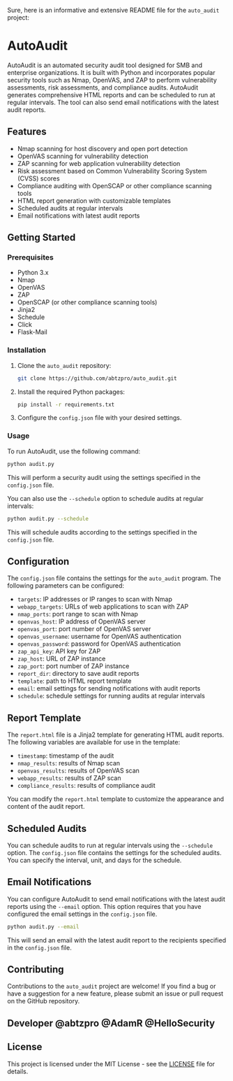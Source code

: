Sure, here is an informative and extensive README file for the `auto_audit` project:

# AutoAudit

AutoAudit is an automated security audit tool designed for SMB and enterprise organizations. It is built with Python and incorporates popular security tools such as Nmap, OpenVAS, and ZAP to perform vulnerability assessments, risk assessments, and compliance audits. AutoAudit generates comprehensive HTML reports and can be scheduled to run at regular intervals. The tool can also send email notifications with the latest audit reports.

## Features

- Nmap scanning for host discovery and open port detection
- OpenVAS scanning for vulnerability detection
- ZAP scanning for web application vulnerability detection
- Risk assessment based on Common Vulnerability Scoring System (CVSS) scores
- Compliance auditing with OpenSCAP or other compliance scanning tools
- HTML report generation with customizable templates
- Scheduled audits at regular intervals
- Email notifications with latest audit reports

## Getting Started

### Prerequisites

- Python 3.x
- Nmap
- OpenVAS
- ZAP
- OpenSCAP (or other compliance scanning tools)
- Jinja2
- Schedule
- Click
- Flask-Mail

### Installation

1. Clone the `auto_audit` repository:

   ```bash
   git clone https://github.com/abtzpro/auto_audit.git
   ```

2. Install the required Python packages:

   ```bash
   pip install -r requirements.txt
   ```

3. Configure the `config.json` file with your desired settings.

### Usage

To run AutoAudit, use the following command:

```bash
python audit.py
```

This will perform a security audit using the settings specified in the `config.json` file.

You can also use the `--schedule` option to schedule audits at regular intervals:

```bash
python audit.py --schedule
```

This will schedule audits according to the settings specified in the `config.json` file.

## Configuration

The `config.json` file contains the settings for the `auto_audit` program. The following parameters can be configured:

- `targets`: IP addresses or IP ranges to scan with Nmap
- `webapp_targets`: URLs of web applications to scan with ZAP
- `nmap_ports`: port range to scan with Nmap
- `openvas_host`: IP address of OpenVAS server
- `openvas_port`: port number of OpenVAS server
- `openvas_username`: username for OpenVAS authentication
- `openvas_password`: password for OpenVAS authentication
- `zap_api_key`: API key for ZAP
- `zap_host`: URL of ZAP instance
- `zap_port`: port number of ZAP instance
- `report_dir`: directory to save audit reports
- `template`: path to HTML report template
- `email`: email settings for sending notifications with audit reports
- `schedule`: schedule settings for running audits at regular intervals

## Report Template

The `report.html` file is a Jinja2 template for generating HTML audit reports. The following variables are available for use in the template:

- `timestamp`: timestamp of the audit
- `nmap_results`: results of Nmap scan
- `openvas_results`: results of OpenVAS scan
- `webapp_results`: results of ZAP scan
- `compliance_results`: results of compliance audit

You can modify the `report.html` template to customize the appearance and content of the audit report.

## Scheduled Audits

You can schedule audits to run at regular intervals using the `--schedule` option. The `config.json` file contains the settings for the scheduled audits. You can specify the interval, unit, and days for the schedule. 

## Email Notifications

You can configure AutoAudit to send email notifications with the latest audit reports using the `--email` option. This option requires that you have configured the email settings in the `config.json` file. 

```bash
python audit.py --email
```

This will send an email with the latest audit report to the recipients specified in the `config.json` file.

## Contributing

Contributions to the `auto_audit` project are welcome! If you find a bug or have a suggestion for a new feature, please submit an issue or pull request on the GitHub repository.

## Developer @abtzpro @AdamR @HelloSecurity

## License

This project is licensed under the MIT License - see the [LICENSE](LICENSE) file for details.
